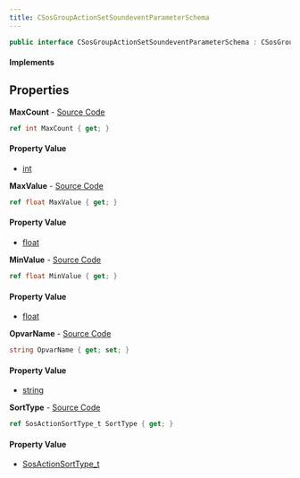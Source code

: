```yaml
---
title: CSosGroupActionSetSoundeventParameterSchema
---
```


```csharp
public interface CSosGroupActionSetSoundeventParameterSchema : CSosGroupActionSchema, ISchemaClass<CSosGroupActionSchema>, ISchemaClass<CSosGroupActionSetSoundeventParameterSchema>, ISchemaField, ISchemaClass, INativeHandle
```

#### Implements

## Properties

**MaxCount** - [Source Code](https://github.com/swiftly-solution/swiftlys2/blob/main/managed/src/SwiftlyS2.Generated/Schemas/Interfaces/CSosGroupActionSetSoundeventParameterSchema.cs#L16)

```csharp
ref int MaxCount { get; }
```

#### Property Value

- [int](https://learn.microsoft.com/dotnet/api/system.int32)

**MaxValue** - [Source Code](https://github.com/swiftly-solution/swiftlys2/blob/main/managed/src/SwiftlyS2.Generated/Schemas/Interfaces/CSosGroupActionSetSoundeventParameterSchema.cs#L20)

```csharp
ref float MaxValue { get; }
```

#### Property Value

- [float](https://learn.microsoft.com/dotnet/api/system.single)

**MinValue** - [Source Code](https://github.com/swiftly-solution/swiftlys2/blob/main/managed/src/SwiftlyS2.Generated/Schemas/Interfaces/CSosGroupActionSetSoundeventParameterSchema.cs#L18)

```csharp
ref float MinValue { get; }
```

#### Property Value

- [float](https://learn.microsoft.com/dotnet/api/system.single)

**OpvarName** - [Source Code](https://github.com/swiftly-solution/swiftlys2/blob/main/managed/src/SwiftlyS2.Generated/Schemas/Interfaces/CSosGroupActionSetSoundeventParameterSchema.cs#L22)

```csharp
string OpvarName { get; set; }
```

#### Property Value

- [string](https://learn.microsoft.com/dotnet/api/system.string)

**SortType** - [Source Code](https://github.com/swiftly-solution/swiftlys2/blob/main/managed/src/SwiftlyS2.Generated/Schemas/Interfaces/CSosGroupActionSetSoundeventParameterSchema.cs#L24)

```csharp
ref SosActionSortType_t SortType { get; }
```

#### Property Value

- [SosActionSortType_t](/docs/api/shared/schemadefinitions/sosactionsorttype_t)

